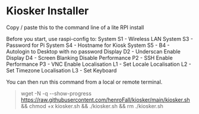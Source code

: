 # Kiosker Installer
 Copy / paste this to the command line of a lite RPI install
 
Before you start, use raspi-config to:
System       S1 - Wireless LAN
System       S3 - Password for Pi
System       S4 - Hostname for Kiosk
System       S5 - B4 - Autologin to Desktop with no password
Display      D2 - Underscan Enable
Display      D4 - Screen Blanking Disable
Performance  P2 - SSH Enable
Performance  P3 - VNC Enable
Localisation L1 - Set Locale
Localisation L2 - Set Timezone
Localisation L3 - Set Keyboard
 
 You can then run this command from a local or remote terminal. 

> wget -N -q --show-progress https://raw.githubusercontent.com/henroFall/kiosker/main/kiosker.sh && chmod +x kiosker.sh && ./kiosker.sh && rm ./kiosker.sh



